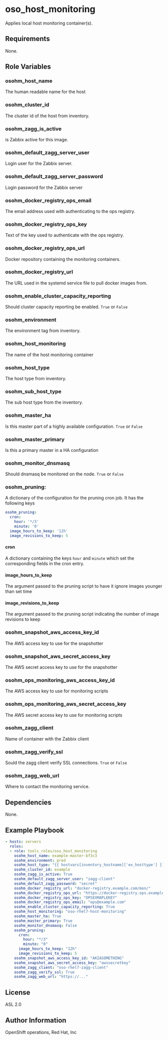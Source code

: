 # oso_host_monitoring
Applies local host monitoring container(s).

## Requirements

None.

## Role Variables

### osohm_host_name

The human readable name for the host

### osohm_cluster_id

The cluster id of the host from inventory.

### osohm_zagg_is_active

is Zabbix active for this image.

### osohm_default_zagg_server_user

Login user for the Zabbix server.

### osohm_default_zagg_server_password

Login password for the Zabbix server

### osohm_docker_registry_ops_email

The email address used with authenticating to the ops registry.

### osohm_docker_registry_ops_key

Text of the key used to authenticate with the ops registry.

### osohm_docker_registry_ops_url

Docker repository containing the monitoring containers.

### osohm_docker_registry_url

The URL used in the systemd service file to pull docker images from.

### osohm_enable_cluster_capacity_reporting

Should cluster capacity reporting be enabled. `True` or `False`

### osohm_environment

The environment tag from inventory.

### osohm_host_monitoring

The name of the host monitoring container

### osohm_host_type

The host type from inventory.

### osohm_sub_host_type

The sub host type from the inventory.

### osohm_master_ha

Is this master part of a highly available configuration. `True` or `False`

### osohm_master_primary

Is this a primary master in a HA configuration

### osohm_monitor_dnsmasq

Should dnsmasq be monitored on the node. `True` or `False`

### osohm_pruning:

A dictionary of the configuration for the pruning cron job. It has the following keys

```yaml
osohm_pruning:
  cron:
    hour: '*/3'
    minute: '0'
  image_hours_to_keep: '12h'
  image_revisions_to_keep: 5
```

#### cron

A dictionary containing the keys `hour` and `minute` which set the corresponding fields in the cron entry.

#### image_hours_to_keep

The argument passed to the pruning script to have it ignore images younger than set time

#### image_revisions_to_keep

The argument passed to the pruning script indicating the number of image revisions to keep

### osohm_snapshot_aws_access_key_id

The AWS access key to use for the snapshotter

### osohm_snapshot_aws_secret_access_key

The AWS secret access key to use for the snapshotter

### osohm_ops_monitoring_aws_access_key_id

The AWS access key to use for monitoring scripts

### osohm_ops_monitoring_aws_secret_access_key

The AWS secret access key to use for monitoring scripts

### osohm_zagg_client

Name of container with the Zabbix client

### osohm_zagg_verify_ssl

Sould the zagg client verify SSL connections. `True` or `False`

### osohm_zagg_web_url

Where to contact the monitoring service.

## Dependencies

None.

## Example Playbook

```yaml
- hosts: servers
  roles:
  - role: tools_roles/oso_host_monitoring
    osohm_host_name: example-master-bf3c3
    osohm_environment: prod
    osohm_host_type: "{{ hostvars[inventory_hostname]['ex_hosttype'] }}"
    osohm_cluster_id: example
    osohm_zagg_is_active: True
    osohm_default_zagg_server_user: "zagg-client"
    osohm_default_zagg_password: "secret"
    osohm_docker_registry_url: "docker-registry.example.com/mon/"
    osohm_docker_registry_ops_url: "https://docker-registry.ops.example.com"
    osohm_docker_registry_ops_key: "OPSEXMAPLEKEY"
    osohm_docker_registry_ops_email: "ops@example.com"
    osohm_enable_cluster_capacity_reporting: True
    osohm_host_monitoring: "oso-rhel7-host-monitoring"
    osohm_master_ha: True
    osohm_master_primary: True
    osohm_monitor_dnsmasq: False
    osohm_pruning:
      cron:
        hour: "*/3"
        minute: "0"
      image_hours_to_keep: "12h"
      image_revisions_to_keep: 5
    osohm_snapshot_aws_access_key_id: "AKIASOMETHING"
    osohm_snapshot_aws_secret_access_key: "awssecretkey"
    osohm_zagg_client: "oso-rhel7-zagg-client"
    osohm_zagg_verify_ssl: True
    osohm_zagg_web_url: "https://..."
```

## License

ASL 2.0

## Author Information

OpenShift operations, Red Hat, Inc
